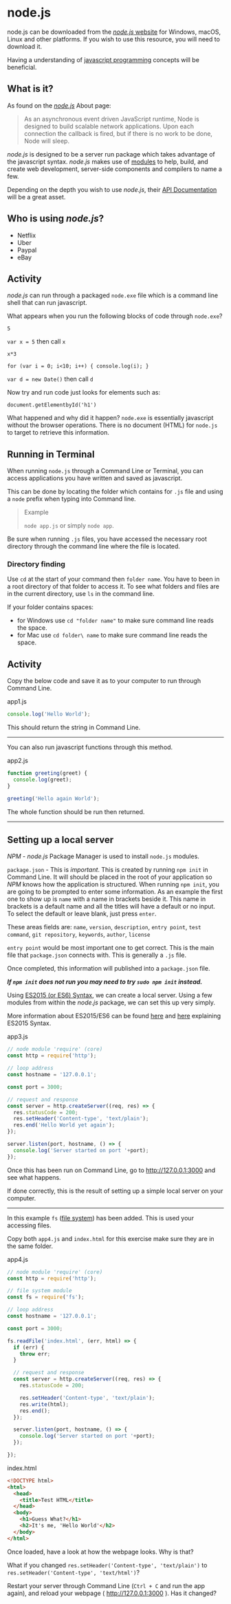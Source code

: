 # node.js

node.js can be downloaded from the [_node.js_ website](https://nodejs.org/) for Windows, macOS, Linux and other platforms. If you wish to use this resource, you will need to download it.

Having a understanding of [javascript programming](https://www.w3schools.com/js/default.asp) concepts will be beneficial.

## What is it?
As found on the [_node.js_](https://nodejs.org/en/about) About page:
>As an asynchronous event driven JavaScript runtime, Node is designed to build scalable network applications. Upon each connection the callback is fired, but if there is no work to be done, Node will sleep.

_node.js_ is designed to be a server run package which takes advantage of the javascript syntax. _node.js_ makes use of [modules](https://nodejs.org/api/modules.html) to help, build, and create web development, server-side components and compilers to name a few.

Depending on the depth you wish to use _node.js_, their [API Documentation](https://nodejs.org/api/) will be a great asset.

## Who is using _node.js_?
* Netflix
* Uber
* Paypal
* eBay

## Activity

_node.js_ can run through a packaged `node.exe` file which is a command line shell that can run javascript.

What appears when you run the following blocks of code through `node.exe`?

`5`

`var x = 5` then call `x`

`x*3`

`for (var i = 0; i<10; i++) {
  console.log(i);
}`

`var d = new Date()` then call `d`

Now try and run code just looks for elements such as:

`document.getElementbyId('h1')`

What happened and why did it happen? `node.exe` is essentially javascript without the browser operations. There is no document (HTML) for `node.js` to target to retrieve this information.

## Running in Terminal
When running `node.js` through a Command Line or Terminal, you can access applications you have written and saved as javascript.

This can be done by locating the folder which contains for `.js` file and using a `node` prefix when typing into Command line.

>Example
>
>`node app.js` or simply `node app`.

Be sure when running `.js` files, you have accessed the necessary root directory through the command line where the file is located.

### Directory finding

Use `cd` at the start of your command then `folder name`. You have to been in a root directory of that folder to access it. To see what folders and files are in the current directory, use `ls` in the command line.

If your folder contains spaces:
* for Windows use `cd "folder name"` to make sure command line reads the space.
* for Mac use `cd folder\ name` to make sure command line reads the space.

## Activity

Copy the below code and save it as to your computer to run through Command Line.

app1.js
```javascript
console.log('Hello World');
```
This should return the string in Command Line.

---
You can also run javascript functions through this method.  

app2.js
```javascript
function greeting(greet) {
  console.log(greet);
}

greeting('Hello again World');
```
The whole function should be run then returned.

---
## Setting up a local server

_NPM_ - _node.js_ Package Manager is used to install `node.js` modules.

`package.json` - This is *important*. This is created by running `npm init` in Command Line. It will should be placed in the root of your application so _NPM_ knows how the application is structured. When running `npm init`, you are going to be prompted to enter some information. As an example the first one to show up is `name` with a name in brackets beside it. This name in brackets is a default name and all the titles will have a default or no input. To select the default or leave blank, just press `enter`.

These areas fields are: `name`, `version`, `description`, `entry point`, `test command`, `git repository`, `keywords`, `author`, `license`

`entry point` would be most important one to get correct. This is the main file that `package.json` connects with. This is generally a `.js` file.

Once completed, this information will published into a `package.json` file.

**_If `npm init` does not run you may need to try `sudo npm init` instead._**

Using [ES2015 (or ES6) Syntax](http://es6-features.org/), we can create a local server. Using a few modules from within the _node.js_ package, we can set this up very simply.

More information about ES2015/ES6 can be found [here](https://css-tricks.com/lets-learn-es2015/) and [here](https://www.w3schools.com/js/js_es6.asp) explaining ES2015 Syntax.

app3.js
```javascript
// node module 'require' (core)
const http = require('http');

// loop address
const hostname = '127.0.0.1';

const port = 3000;

// request and response
const server = http.createServer((req, res) => {
  res.statusCode = 200;
  res.setHeader('Content-type', 'text/plain');
  res.end('Hello World yet again');
});

server.listen(port, hostname, () => {
  console.log('Server started on port '+port);
});
```

Once this has been run on Command Line, go to http://127.0.0.1:3000 and see what happens.

If done correctly, this is the result of setting up a simple local server on your computer.

---
In this example `fs` ([file system](https://nodejs.org/api/fs.html#fs_fs_readfile_path_options_callback)) has been added. This is used your accessing files.

Copy both `app4.js` and `index.html` for this exercise make sure they are in the same folder.

app4.js
```javascript
// node module 'require' (core)
const http = require('http');

// file system module
const fs = require('fs');

// loop address
const hostname = '127.0.0.1';

const port = 3000;

fs.readFile('index.html', (err, html) => {
  if (err) {
    throw err;
  }

  // request and response
  const server = http.createServer((req, res) => {
    res.statusCode = 200;

    res.setHeader('Content-type', 'text/plain');
    res.write(html);
    res.end();
  });

  server.listen(port, hostname, () => {
    console.log('Server started on port '+port);
  });

});
```

index.html
```HTML
<!DOCTYPE html>
<html>
  <head>
    <title>Test HTML</title>
  </head>
  <body>
    <h1>Guess What?</h1>
    <h2>It's me, 'Hello World'</h2>
  </body>
</html>
```

Once loaded, have a look at how the webpage looks. Why is that?

What if you changed `res.setHeader('Content-type', 'text/plain')` to `res.setHeader('Content-type', 'text/html')`?

Restart your server through Command Line (`Ctrl + C` and run the app again), and reload your webpage ( http://127.0.0.1:3000 ). Has it changed?
